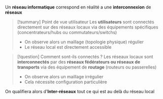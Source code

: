 Un **réseau informatique** correspond en réalité a une **interconnexion** de **réseaux** 

>[!summary] Point de vue utilisateur 
>Les **utilisateurs** sont connectés directement sur des réseaux locaux via des équipements spécifiques (concentrateurs/hubs ou commutateurs/switchs) 
> - On observe alors un maillage (topologie physique) régulier
> - Le réseau local est directement accessible 

>[!question] Comment sont-ils connectés ? 
>Les réseaux locaux sont **interconnectés** par des **réseaux fédérateurs ou réseaux de transports** via des équipement de **routage** (routeurs ou passerelles) 
> - On observe alors un maillage irrégulier 
> - Cela nécessite configuration particulière 

On qualifiera alors d'**Inter-réseaux** tout ce qui est au delà du réseau local
